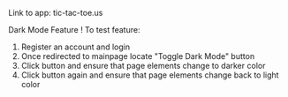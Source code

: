 Link to app: tic-tac-toe.us 

Dark Mode Feature !
To test feature:
1. Register an account and login
2. Once redirected to mainpage locate "Toggle Dark Mode" button
3. Click button and ensure that page elements change to darker color
4. Click button again and ensure that page elements change back to light color 
